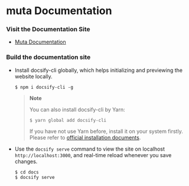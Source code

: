 # muta Documentation

### Visit the Documentation Site

* [Muta Documentation](https://nervosnetwork.github.io/muta/)

### Build the documentation site

* Install docsify-cli globally, which helps initializing and previewing the website locally. 

  ```shell
  $ npm i docsify-cli -g
  ```
  > **Note**
  > 
  > You can also install docsify-cli by Yarn:
  >
  > ```shell
  > $ yarn global add docsify-cli
  > ```
  > If you have not use Yarn before, install it on your system firstly. Please refer to [official installation documents](https://yarnpkg.com/lang/en/docs/install/).

* Use the `docsify serve` command to view the site on localhost `http://localhost:3000`, and real-time reload whenever you save changes.

  ```shell
  $ cd docs
  $ docsify serve
  ```
